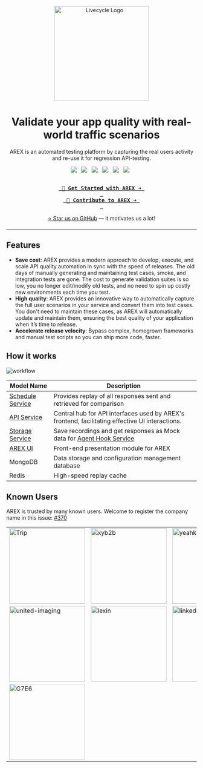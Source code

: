 <p align="center">
    <img width="250" src="https://github.com/arextest/.github/assets/118187476/0896a391-ebe4-4003-935f-bc4261aa253e" alt="Livecycle Logo">
</p>

<h1 align="center">
Validate your app quality with real-world traffic scenarios
</h1>

<p align="center">
AREX is an automated testing platform by capturing the real users activity and re-use it for regression API-testing.
</p>

<p align="center">
  <a href="http://qm.qq.com/cgi-bin/qm/qr?_wv=1027&k=vTXYPzuu4zL4Oie28eo7YNT96MPHfU42&authKey=2PIypXqgLE66yP3W3umu9X21zLxDj1sFIatAKkuXCd6AmXRpmtKPtHqX9x6n38Fh&noverify=0&group_code=656108079" target="_blank"><img src="https://img.shields.io/badge/QQGroup-0085CA?style=for-the-badge&logo=tencentqq&logoColor=white"></a>
  &nbsp;
  <a href="https://github.com/arextest/.github/assets/118187476/32a444d1-a559-47c2-a724-b64d5bc97716" target="_blank"><img src="https://img.shields.io/badge/WeChat-07C160?style=for-the-badge&logo=wechat&logoColor=white"></a>
  	&nbsp;
  <a href="https://twitter.com/AREX_Test" target="_blank"><img src="https://img.shields.io/badge/Twitter-1D9BF0.svg?style=for-the-badge&logo=Twitter&logoColor=white"></a>
  	&nbsp;
   <a href="https://dev.to/arex_test" target="_blank"><img src="https://img.shields.io/badge/dev.to-0A0A0A.svg?style=for-the-badge&logo=devdotto&logoColor=white"></a>
  	&nbsp;
   <a href="https://arexcommunity.slack.com/ssb/redirect" target="_blank"><img src="https://img.shields.io/badge/Slack-4A154B?style=for-the-badge&logo=slack&logoColor=white"></a>
  	&nbsp;
   <a href="https://arexcommunity.slack.com/ssb/redirect" target="_blank"><img src="https://img.shields.io/badge/Discord-5865F2?style=for-the-badge&logo=discord&logoColor=white"></a>
  	&nbsp;
</p>

<div align="center">
  
[<kbd> <br> <b> 🔭 Get Started with AREX ➜ </b> <br> </kbd>](https://doc.arextest.com/docs/intro/) [<kbd> <br> <b> 👋 Contribute to AREX ➜ </b> <br> </kbd>](https://doc.arextest.com/docs/category/development-documentation)

</div>

<div align="center">

[⭐ Star us on GitHub](https://github.com/arextest/arex-agent-java) — it motivates us a lot!

</div>

---

## Features

- **Save cost**: AREX provides a modern approach to develop, execute, and scale API quality automation in sync with the speed of releases. The old days of manually generating and maintaining test cases, smoke, and integration tests are gone. The cost to generate validation suites is so low, you no longer edit/modify old tests, and no need to spin up costly new environments each time you test.
- **High quality**: AREX provides an innovative way to automatically capture the full user scenarios in your service and convert them into test cases. You don't need to maintain these cases, as AREX will automatically update and maintain them, ensuring the best quality of your application when it’s time to release.
- **Accelerate release velocity**: Bypass complex, homegrown frameworks and manual test scripts so you can ship more code, faster.

## How it works

![workflow](https://github.com/arextest/.github/assets/118187476/1485fd12-1a31-4fe3-8a0a-7e205b2a921b)

| **Model Name**                                               | **Description**                                              |
| ------------------------------------------------------------ | ------------------------------------------------------------ |
| [Schedule Service](https://github.com/arextest/arex-replay-schedule) | Provides replay of all responses sent and retrieved for comparison |
| [API Service](https://github.com/arextest/arex-report) | Central hub for API interfaces used by AREX's frontend, facilitating effective UI interactions. |
| [Storage Service](https://github.com/arextest/arex-storage)  | Save recordings and get responses as Mock data for [Agent Hook Service](https://github.com/arextest/arex-agent-java) |
| [AREX UI](https://github.com/arextest/arex)                                                      | Front-end presentation module for AREX                       |
| MongoDB                                                      | Data storage and configuration management database           |
| Redis                                                        | High-speed replay cache                                      |

## Known Users

AREX is trusted by many known users. Welcome to register the company name in this issue: [#370](https://github.com/arextest/arex-agent-java/issues/370)

<table>
<tr>
<td><img src="https://github.com/arextest/.github/assets/118187476/111cbd04-d0fd-46c4-91aa-50941edeed3a" alt="Trip" width="200" height=""/></td>
<td><img src="https://github.com/arextest/.github/assets/118187476/8c896278-9811-4d82-b103-692b716c610d" alt="xyb2b" width="200" height=""/></td>
<td><img src="https://github.com/arextest/.github/assets/118187476/484b600a-2cda-4471-888c-865edeee55d1" alt="yeahka" width="200" height=""/></td>
<td><img src="https://github.com/arextest/.github/assets/118187476/62c842ea-21fa-4e0a-ac6b-ec4afc9f6cb9" alt="xyd" width="200" height=""/></td>
</tr>
<tr>
<td><img src="https://github.com/arextest/.github/assets/118187476/390ad455-5ed2-443e-a1cd-d5de1496821b" alt="united-imaging" width="200" height=""/></td>
<td><img src="https://github.com/arextest/.github/assets/118187476/5c152539-bb2d-42bc-92a9-d471f719ea52" alt="lexin" width="200" height=""/></td>
<td><img src="https://github.com/arextest/.github/assets/118187476/e7a5b008-0280-4837-95e2-8184186cff35" alt="linkedcare" width="200" height=""/></td>
<td><img src="https://github.com/arextest/.github/assets/118187476/30a12602-3c0c-4bc7-9311-724790c1bebb" alt="linkedcare" width="120" height=""/></td>
</tr>
<tr>
<td><img src="https://github.com/arextest/arex-agent-java/assets/222770/28d37f8b-1d66-4a2a-9bf6-ff7a94865902" alt="G7E6" width="200" height=""/></td>
</tr>
</table>
